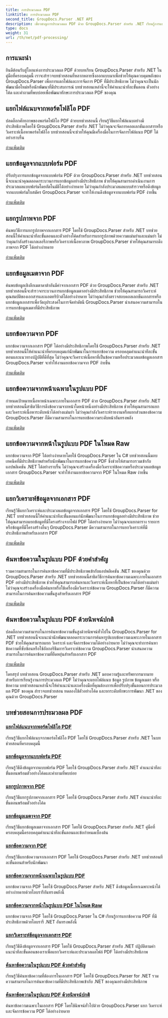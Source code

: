 ```yaml
---
title: การประมวลผล PDF
linktitle: การประมวลผล PDF
second_title: GroupDocs.Parser .NET API
description: เชี่ยวชาญการประมวลผล PDF ด้วย GroupDocs.Parser สำหรับ .NET เรียนรู้การแยกไฟล์แนบ ข้อมูล รูปภาพ ข้อมูลเมตา และข้อความจาก PDF อย่างมีประสิทธิภาพ
type: docs
weight: 31
url: /th/net/pdf-processing/
---
```

## การแนะนำ

ยินดีต้อนรับสู่โลกแห่งการประมวลผล PDF ด้วยบทเรียน GroupDocs.Parser สำหรับ .NET ในคู่มือที่ครอบคลุมนี้ เราจะสำรวจบทช่วยสอนที่หลากหลายซึ่งออกแบบมาเพื่อช่วยให้คุณควบคุมพลังของ GroupDocs.Parser เพื่อการแตกไฟล์และการจัดการ PDF ที่มีประสิทธิภาพ ไม่ว่าคุณจะเป็นนักพัฒนามือใหม่หรือนักพัฒนาที่มีประสบการณ์ บทช่วยสอนเหล่านี้จะให้คำแนะนำทีละขั้นตอน ตัวอย่างโค้ด และคำถามที่พบบ่อยเพื่อพัฒนาทักษะการประมวลผล PDF ของคุณ

## แยกไฟล์แนบจากพอร์ตโฟลิโอ PDF
ปลดล็อกศักยภาพของพอร์ตโฟลิโอ PDF ด้วยบทช่วยสอนนี้ เรียนรู้วิธีแยกไฟล์แนบอย่างมีประสิทธิภาพโดยใช้ GroupDocs.Parser สำหรับ .NET ไม่ว่าคุณจะจัดการคอลเลกชันเอกสารหรือวิเคราะห์เนื้อหาพอร์ตโฟลิโอ บทช่วยสอนนี้จะช่วยให้คุณมีเครื่องมือในการจัดการไฟล์แนบ PDF ได้อย่างราบรื่น

[อ่านเพิ่มเติม](./extract-attachments-from-pdf-portfolios/)

## แยกข้อมูลจากแบบฟอร์ม PDF
ปรับปรุงการแยกข้อมูลจากแบบฟอร์ม PDF ด้วย GroupDocs.Parser สำหรับ .NET บทช่วยสอนนี้จะแนะนำคุณตลอดกระบวนการแยกข้อมูลอย่างมีประสิทธิภาพ ช่วยให้คุณสามารถดำเนินงานการประมวลผลแบบฟอร์มโดยอัตโนมัติได้อย่างง่ายดาย ไม่ว่าคุณกำลังประมวลผลแบบสำรวจหรือดึงข้อมูลจากแบบฟอร์มใบสมัคร GroupDocs.Parser จะทำให้งานดึงข้อมูลจากแบบฟอร์ม PDF ง่ายขึ้น

[อ่านเพิ่มเติม](./extract-data-from-pdf-forms/)

## แยกรูปภาพจาก PDF
ค้นพบวิธีการแยกรูปภาพจากเอกสาร PDF โดยใช้ GroupDocs.Parser สำหรับ .NET บทช่วยสอนนี้ให้คำแนะนำทีละขั้นตอนและตัวอย่างโค้ดสำหรับการแยกรูปภาพด้วยความแม่นยำและแม่นยำ ไม่ว่าคุณกำลังสร้างแกลเลอรีภาพหรือวิเคราะห์เนื้อหาภาพ GroupDocs.Parser ช่วยให้คุณสามารถดึงภาพจาก PDF ได้อย่างง่ายดาย

[อ่านเพิ่มเติม](./extract-images-from-pdf/)

## แยกข้อมูลเมตาจาก PDF
ค้นพบข้อมูลเชิงลึกเมตาดาต้าอันมีค่าจากเอกสาร PDF ด้วย GroupDocs.Parser สำหรับ .NET บทช่วยสอนนี้จะสำรวจกระบวนการแยกข้อมูลเมตาอย่างมีประสิทธิภาพ ช่วยให้คุณสามารถวิเคราะห์คุณสมบัติของเอกสารและแอตทริบิวต์ได้อย่างง่ายดาย ไม่ว่าคุณกำลังตรวจสอบคอลเลกชันเอกสารหรือแยกข้อมูลเอกสารเพื่อวัตถุประสงค์ในการจัดทำดัชนี GroupDocs.Parser นำเสนอความสามารถในการแยกข้อมูลเมตาที่มีประสิทธิภาพ

[อ่านเพิ่มเติม](./extract-metadata-from-pdf/)

## แยกข้อความจาก PDF
แยกข้อความจากเอกสาร PDF ได้อย่างมีประสิทธิภาพโดยใช้ GroupDocs.Parser สำหรับ .NET บทช่วยสอนนี้ให้คำแนะนำที่ครอบคลุมแก่นักพัฒนาในการแยกข้อความ ครอบคลุมคำแนะนำทีละขั้นตอนและแนวทางปฏิบัติที่ดีที่สุด ไม่ว่าคุณจะวิเคราะห์เนื้อหาที่เป็นข้อความหรือประมวลผลข้อมูลเอกสาร GroupDocs.Parser จะทำให้งานแยกข้อความจาก PDF ง่ายขึ้น

[อ่านเพิ่มเติม](./extract-text-from-pdf/)

## แยกข้อความจากหน้าเฉพาะในรูปแบบ PDF
กำหนดเป้าหมายเนื้อหาหน้าเฉพาะภายในเอกสาร PDF ด้วย GroupDocs.Parser สำหรับ .NET บทช่วยสอนนี้สาธิตวิธีการดึงข้อความจากหน้าใดหน้าหนึ่งอย่างมีประสิทธิภาพ ช่วยให้คุณสามารถแยกและวิเคราะห์เนื้อหาระดับหน้าได้อย่างแม่นยำ ไม่ว่าคุณกำลังวิเคราะห์รายงานหรือแยกส่วนของข้อความ GroupDocs.Parser ก็มีความสามารถในการแยกข้อความระดับหน้าอันทรงพลัง

[อ่านเพิ่มเติม](./extract-text-from-specific-page-in-pdf/)

## แยกข้อความจากหน้าในรูปแบบ PDF ในโหมด Raw
แยกข้อความจาก PDF ได้อย่างง่ายดายโดยใช้ GroupDocs.Parser ใน C# บทช่วยสอนนี้มอบเทคนิคที่มีประสิทธิภาพสำหรับนักพัฒนาในการแยกข้อความ PDF ซึ่งช่วยให้สามารถรวมเข้ากับแอปพลิเคชัน .NET ได้อย่างราบรื่น ไม่ว่าคุณจะสร้างเครื่องมือวิเคราะห์ข้อความหรือประมวลผลข้อมูลเอกสาร GroupDocs.Parser จะทำให้งานแยกข้อความจาก PDF ในโหมด Raw ง่ายขึ้น

[อ่านเพิ่มเติม](./extract-text-from-page-in-pdf-in-raw-mode/)

## แยกวิเคราะห์ข้อมูลจากเอกสาร PDF
เรียนรู้วิธีแยกวิเคราะห์และประมวลผลข้อมูลจากเอกสาร PDF โดยใช้ GroupDocs.Parser for .NET บทช่วยสอนนี้ให้คำแนะนำทีละขั้นตอนแก่นักพัฒนาในการแยกข้อมูลอย่างมีประสิทธิภาพ ช่วยให้คุณสามารถแยกข้อมูลที่มีโครงสร้างจากไฟล์ PDF ได้อย่างง่ายดาย ไม่ว่าคุณจะแยกตาราง รายการ หรือข้อมูลที่มีโครงสร้างอื่นๆ GroupDocs.Parser มีความสามารถในการแยกวิเคราะห์ที่มีประสิทธิภาพสำหรับเอกสาร PDF

[อ่านเพิ่มเติม](./parse-data-from-pdf-documents/)

## ค้นหาข้อความในรูปแบบ PDF ด้วยคำสำคัญ
รวมความสามารถในการค้นหาข้อความที่มีประสิทธิภาพเข้ากับแอปพลิเคชัน .NET ของคุณด้วย GroupDocs.Parser สำหรับ .NET บทช่วยสอนนี้สาธิตวิธีการค้นหาข้อความเฉพาะภายในเอกสาร PDF อย่างมีประสิทธิภาพ ช่วยให้คุณสามารถค้นหาและวิเคราะห์เนื้อหาที่เป็นข้อความได้อย่างแม่นยำ ไม่ว่าคุณจะสร้างเครื่องมือค้นหาหรือใช้เครื่องมือวิเคราะห์ข้อความ GroupDocs.Parser ก็มีความสามารถในการค้นหาข้อความขั้นสูงสำหรับเอกสาร PDF

[อ่านเพิ่มเติม](./search-text-in-pdf-by-keyword/)

## ค้นหาข้อความในรูปแบบ PDF ด้วยนิพจน์ปกติ
ปลดล็อกความสามารถในการค้นหาข้อความขั้นสูงด้วยนิพจน์ทั่วไปใน GroupDocs.Parser for .NET บทช่วยสอนนี้จะแนะนำนักพัฒนาตลอดกระบวนการค้นหารูปแบบข้อความเฉพาะภายในเอกสาร PDF ช่วยให้คุณสามารถแยก วิเคราะห์ และจัดการข้อความได้อย่างง่ายดาย ไม่ว่าคุณจะทำการค้นหาข้อความที่ซับซ้อนหรือใช้อัลกอริธึมการวิเคราะห์ข้อความ GroupDocs.Parser นำเสนอความสามารถในการค้นหาข้อความที่ยืดหยุ่นสำหรับเอกสาร PDF

[อ่านเพิ่มเติม](./search-text-in-pdf-by-regular-expression/)

โดยสรุป บทช่วยสอน GroupDocs.Parser สำหรับ .NET มอบความรู้และทรัพยากรมากมายสำหรับการเรียนรู้งานการประมวลผล PDF ไม่ว่าคุณจะแยกไฟล์แนบ ข้อมูล รูปภาพ ข้อมูลเมตา หรือข้อความ บทช่วยสอนเหล่านี้จะให้คำแนะนำและเครื่องมือที่คุณต้องการเพื่อปรับปรุงขั้นตอนการประมวลผล PDF ของคุณ สำรวจบทช่วยสอน ทดลองใช้ตัวอย่างโค้ด และยกระดับทักษะการพัฒนา .NET ของคุณด้วย GroupDocs.Parser
## บทช่วยสอนการประมวลผล PDF
### [แยกไฟล์แนบจากพอร์ตโฟลิโอ PDF](./extract-attachments-from-pdf-portfolios/)
เรียนรู้วิธีแยกไฟล์แนบจากพอร์ตโฟลิโอ PDF โดยใช้ GroupDocs.Parser สำหรับ .NET ในบทช่วยสอนที่ครอบคลุมนี้
### [แยกข้อมูลจากแบบฟอร์ม PDF](./extract-data-from-pdf-forms/)
เรียนรู้วิธีดึงข้อมูลจากแบบฟอร์ม PDF โดยใช้ GroupDocs.Parser สำหรับ .NET คำแนะนำทีละขั้นตอนพร้อมตัวอย่างโค้ดและคำถามที่พบบ่อย
### [แยกรูปภาพจาก PDF](./extract-images-from-pdf/)
เรียนรู้วิธีแยกรูปภาพจากเอกสาร PDF โดยใช้ GroupDocs.Parser สำหรับ .NET คำแนะนำทีละขั้นตอนพร้อมตัวอย่างโค้ด
### [แยกข้อมูลเมตาจาก PDF](./extract-metadata-from-pdf/)
เรียนรู้วิธีแยกข้อมูลเมตาจากเอกสาร PDF โดยใช้ GroupDocs.Parser สำหรับ .NET คู่มือที่ครอบคลุมนี้ครอบคลุมคำแนะนำทีละขั้นตอนและข้อกำหนดเบื้องต้น
### [แยกข้อความจาก PDF](./extract-text-from-pdf/)
เรียนรู้วิธีแยกข้อความจากเอกสาร PDF โดยใช้ GroupDocs.Parser สำหรับ .NET บทช่วยสอนทีละขั้นตอนสำหรับนักพัฒนา
### [แยกข้อความจากหน้าเฉพาะในรูปแบบ PDF](./extract-text-from-specific-page-in-pdf/)
แยกข้อความจาก PDF โดยใช้ GroupDocs.Parser สำหรับ .NET ดึงข้อมูลเนื้อหาเฉพาะหน้าได้อย่างง่ายดายด้วยไลบรารีอันทรงพลังนี้
### [แยกข้อความจากหน้าในรูปแบบ PDF ในโหมด Raw](./extract-text-from-page-in-pdf-in-raw-mode/)
แยกข้อความจาก PDF โดยใช้ GroupDocs.Parser ใน C# เรียนรู้การแยกข้อความ PDF ที่มีประสิทธิภาพด้วยไลบรารี .NET อันทรงพลังนี้
### [แยกวิเคราะห์ข้อมูลจากเอกสาร PDF](./parse-data-from-pdf-documents/)
เรียนรู้วิธีดึงข้อมูลจากเอกสาร PDF โดยใช้ GroupDocs.Parser สำหรับ .NET ปฏิบัติตามคำแนะนำทีละขั้นตอนของเราเพื่อแยกวิเคราะห์และประมวลผลไฟล์ PDF ได้อย่างมีประสิทธิภาพ
### [ค้นหาข้อความในรูปแบบ PDF ด้วยคำสำคัญ](./search-text-in-pdf-by-keyword/)
เรียนรู้วิธีค้นหาข้อความที่ต้องการในเอกสาร PDF โดยใช้ GroupDocs.Parser for .NET รวมความสามารถในการค้นหาข้อความที่มีประสิทธิภาพเข้ากับ .NET ของคุณอย่างมีประสิทธิภาพ
### [ค้นหาข้อความในรูปแบบ PDF ด้วยนิพจน์ปกติ](./search-text-in-pdf-by-regular-expression/)
ค้นหาข้อความเฉพาะในเอกสาร PDF โดยใช้นิพจน์ทั่วไปด้วย GroupDocs.Parser แยก วิเคราะห์ และจัดการข้อความ PDF ได้อย่างง่ายดาย